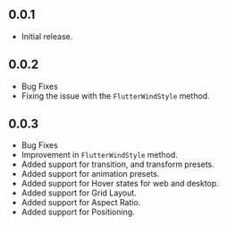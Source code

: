 ## 0.0.1

* Initial release.

## 0.0.2

* Bug Fixes
* Fixing the issue with the `FlutterWindStyle` method.

## 0.0.3

* Bug Fixes
* Improvement in `FlutterWindStyle` method.
* Added support for transition, and transform presets.
* Added support for animation presets.
* Added support for Hover states for web and desktop.
* Added support for Grid Layout.
* Added support for Aspect Ratio.
* Added support for Positioning.
